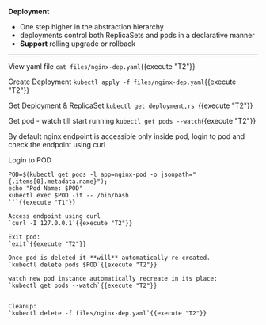 
<b>Deployment</b>

* One step higher in the abstraction hierarchy
* deployments control both ReplicaSets and pods in a declarative manner
* **Support** rolling upgrade or rollback
---

View yaml file
`cat files/nginx-dep.yaml`{{execute "T2"}}

Create Deployment
`kubectl apply -f files/nginx-dep.yaml`{{execute "T2"}}

Get Deployment & ReplicaSet
`kubectl get deployment,rs `{{execute "T2"}}

Get pod  - watch till start running
`kubectl get pods --watch`{{execute "T2"}}

By default nginx endpoint is accessible only inside pod, login to pod and check the endpoint using curl

Login to POD
```
POD=$(kubectl get pods -l app=nginx-pod -o jsonpath="{.items[0].metadata.name}"); 
echo "Pod Name: $POD"
kubectl exec $POD -it -- /bin/bash
```{{execute "T1"}}

Access endpoint using curl
`curl -I 127.0.0.1`{{execute "T2"}}

Exit pod:
`exit`{{execute "T2"}}

Once pod is deleted it **will** automatically re-created. 
`kubectl delete pods $POD`{{execute "T2"}}

watch new pod instance automatically recreate in its place: 
`kubectl get pods --watch`{{execute "T2"}}


Cleanup:
`kubectl delete -f files/nginx-dep.yaml`{{execute "T2"}}
 